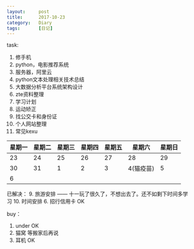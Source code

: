 ```yaml
---
layout:     post
title:      2017-10-23
category:   Diary
tags:		[日记]
---
```

task:
1. 修手机
2. python，电影推荐系统
3. 服务器，阿里云
4. python文本处理相关技术总结
5. 大数据分析平台系统架构设计
7. zte资料整理
10. 学习计划
11. 运动矫正
12. 找公交卡和身份证
13. 个人网站整理
14. 常见kexu


星期一|星期二|星期三|星期四|星期五|星期六|星期日
---|---|---|---|---|---|---
23 |24 |25 |26 |27 |28 |29
30 |31 |1  |2  |3  |4(猫疫苗)  |5
6  |


已解决：
9. 旅游安排 —— 十一玩了很久了，不想出去了。还不如剩下时间多学习
10. 时间安排
6. 招行信用卡  OK


buy：
1. under  OK
2. 猫窝  等搬家后再说
3. 耳机  OK
